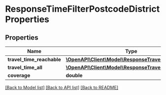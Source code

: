 # ResponseTimeFilterPostcodeDistrictProperties

## Properties
Name | Type | Description | Notes
------------ | ------------- | ------------- | -------------
**travel_time_reachable** | [**\OpenAPI\Client\Model\ResponseTravelTimeStatistics**](ResponseTravelTimeStatistics.md) |  | [optional] 
**travel_time_all** | [**\OpenAPI\Client\Model\ResponseTravelTimeStatistics**](ResponseTravelTimeStatistics.md) |  | [optional] 
**coverage** | **double** |  | [optional] 

[[Back to Model list]](../README.md#documentation-for-models) [[Back to API list]](../README.md#documentation-for-api-endpoints) [[Back to README]](../README.md)


